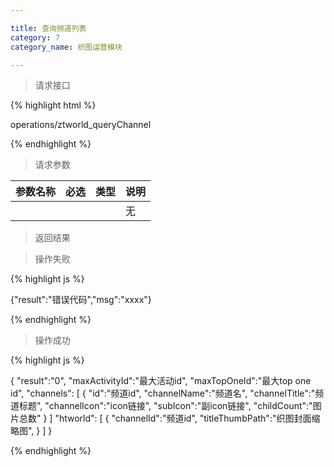 ```yaml
---

title: 查询频道列表
category: 7
category_name: 织图运营模块

---
```


> 请求接口

{% highlight html %}

operations/ztworld_queryChannel

{% endhighlight %}

> 请求参数

|参数名称			|必选		|类型		|说明									
|-------------------|:---------:|:---------:|--------------------------------------------
|					|			|			|无


> 返回结果

> 操作失败

{% highlight js %}

{"result":"错误代码","msg":"xxxx"}

{% endhighlight %}

> 操作成功

{% highlight js %}

{
	"result":"0", 
	"maxActivityId":"最大活动id",
	"maxTopOneId":"最大top one id",
	"channels":
	[
		{
			"id":"频道id",
			"channelName":"频道名",
			"channelTitle":"频道标题",
			"channelIcon":"icon链接",
			"subIcon":"副icon链接",
			"childCount":"图片总数"
		}
	]
	"htworld":
	[
		{
			"channelId":"频道id",
			"titleThumbPath":"织图封面缩略图",
		}
	]
}

{% endhighlight %}
